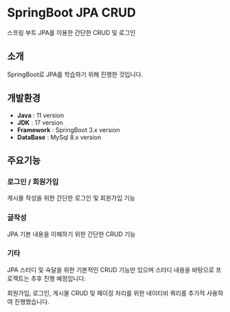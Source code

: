 # SpringBoot JPA CRUD
스프링 부트 JPA를 이용한 간단한 CRUD 및 로그인


## 소개
SpringBoot로 JPA를 학습하기 위해 진행한 것입니다.


## 개발환경
- **Java** : 11 version
- **JDK**  : 17 version
- **Framework** : SpringBoot 3.x version
- **DataBase** : MySql 8.x version
  

## 주요기능
### 로그인 / 회원가입
게시물 작성을 위한 간단한 로그인 및 회원가입 기능
### 글작성
JPA 기본 내용을 이해하기 위한 간단한 CRUD 기능


### 기타
JPA 스터디 및 숙달을 위한 기본적인 CRUD 기능만 있으며 스터디 내용을 바탕으로 프로젝트는 추후 진행 예정입니다.

회원가입, 로그인, 게시물 CRUD 및 페이징 처리를 위한 네이티비 쿼리를 추가적 사용하여 진행했습니다.
